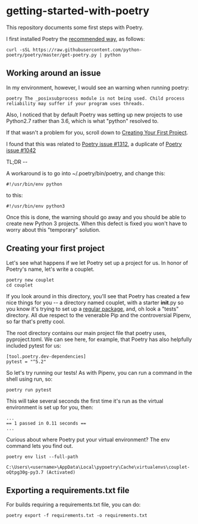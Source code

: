 # getting-started-with-poetry

This repository documents some first steps with Poetry.

I first installed Poetry the [recommended way](https://github.com/python-poetry/poetry/blob/master/README.md), as follows:

```
curl -sSL https://raw.githubusercontent.com/python-poetry/poetry/master/get-poetry.py | python
```

## Working around an issue

In my environment, however, I would see an warning when running poetry:

```
poetry The _posixsubprocess module is not being used. Child process reliability may suffer if your program uses threads.
```

Also, I noticed that by default Poetry was setting up new projects to use Python2.7 rather than 3.6, which is what "python" resolved to.

If that wasn't a problem for you, scroll down to [Creating Your First Project](Creating-your-first-project).

I found that this was related to [Poetry issue #1312](https://github.com/python-poetry/poetry/pull/1312), a duplicate of [Poetry issue #1042](https://github.com/python-poetry/poetry/pull/1042)

TL;DR --

A workaround is to go into  ~/.poetry/bin/poetry, and change this:

```
#!/usr/bin/env python
```

to this:

```
#!/usr/bin/env python3
```

Once this is done, the warning should go away and you should be able to create new Python 3 projects.  When this defect is fixed you won't have to worry about this "temporary" solution.

## Creating your first project

Let's see what happens if we let Poetry set up a project for us.  In honor of Poetry's name, let's write a couplet.

```
poetry new couplet
cd couplet
```

If you look around in this directory, you'll see that Poetry has created a few nice things for you -- a directory named couplet, with a starter __init__.py so you know it's trying to set up a [regular package](https://docs.python.org/3/reference/import.html#regular-packages), and, oh look a "tests" directory.  All due respect to the venerable Pip and the controversial Pipenv, so far that's pretty cool.

The root directory contains our main project file that poetry uses, pyproject.toml.  We can see here, for example, that Poetry has also helpfully included pytest for us:

```
[tool.poetry.dev-dependencies]
pytest = "^5.2"
```

So let's try running our tests!  As with Pipenv, you can run a command in the shell using run, so:

```
poetry run pytest
```

This will take several seconds the first time it's run as the virtual environment is set up for you, then:

```
...
== 1 passed in 0.11 seconds ==
...
```
Curious about where Poetry put your virtual environment? The env command lets you find out.

```
poetry env list --full-path

C:\Users\<username>\AppData\Local\pypoetry\Cache\virtualenvs\couplet-oQtpg30g-py3.7 (Activated)
```

## Exporting a requirements.txt file

For builds requiring a requirements.txt file, you can do:

```
poetry export -f requirements.txt -o requirements.txt
```